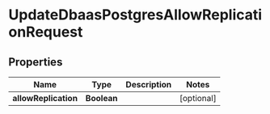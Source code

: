 

# UpdateDbaasPostgresAllowReplicationRequest


## Properties

| Name | Type | Description | Notes |
|------------ | ------------- | ------------- | -------------|
|**allowReplication** | **Boolean** |  |  [optional] |



